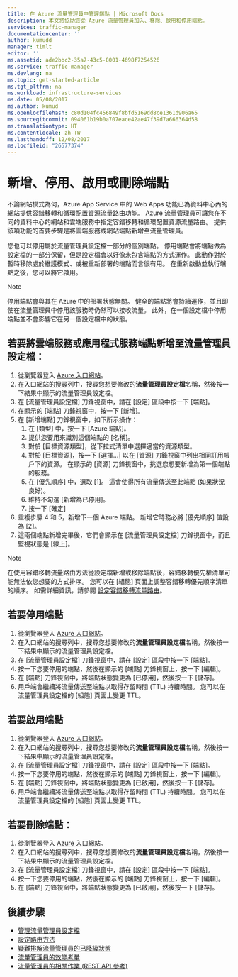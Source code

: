 ```yaml
---
title: 在 Azure 流量管理員中管理端點 | Microsoft Docs
description: 本文將協助您從 Azure 流量管理員加入、移除、啟用和停用端點。
services: traffic-manager
documentationcenter: ''
author: kumudd
manager: timlt
editor: ''
ms.assetid: ade2bbc2-35a7-43c5-8001-4698f7254526
ms.service: traffic-manager
ms.devlang: na
ms.topic: get-started-article
ms.tgt_pltfrm: na
ms.workload: infrastructure-services
ms.date: 05/08/2017
ms.author: kumud
ms.openlocfilehash: c80d104fc456849f8bfd5169dd8ce1361d906a65
ms.sourcegitcommit: 094061b19b0a707eace42ae47f39d7a666364d58
ms.translationtype: HT
ms.contentlocale: zh-TW
ms.lasthandoff: 12/08/2017
ms.locfileid: "26577374"
---
```

# <a name="add-disable-enable-or-delete-endpoints"></a>新增、停用、啟用或刪除端點

不論網站模式為何，Azure App Service 中的 Web Apps 功能已為資料中心內的網站提供容錯移轉和循環配置資源流量路由功能。 Azure 流量管理員可讓您在不同的資料中心的網站和雲端服務中指定容錯移轉和循環配置資源流量路由。 提供該項功能的首要步驟是將雲端服務或網站端點新增至流量管理員。

您也可以停用屬於流量管理員設定檔一部分的個別端點。 停用端點會將端點做為設定檔的一部分保留，但是設定檔會以好像未包含端點的方式運作。 此動作對於暫時移除處於維護模式、或被重新部署的端點而言很有用。 在重新啟動並執行端點之後，您可以將它啟用。

> [!NOTE]
> 停用端點會與其在 Azure 中的部署狀態無關。 健全的端點將會持續運作，並且即使在流量管理員中停用該服務時仍然可以接收流量。 此外，在一個設定檔中停用端點並不會影響它在另一個設定檔中的狀態。

## <a name="to-add-a-cloud-service-or-an-app-service-endpoint-to-a-traffic-manager-profile"></a>若要將雲端服務或應用程式服務端點新增至流量管理員設定檔：

1. 從瀏覽器登入 [Azure 入口網站](http://portal.azure.com)。
2. 在入口網站的搜尋列中，搜尋您想要修改的**流量管理員設定檔**名稱，然後按一下結果中顯示的流量管理員設定檔。
3. 在 [流量管理員設定檔] 刀鋒視窗中，請在 [設定] 區段中按一下 [端點]。
4. 在顯示的 [端點] 刀鋒視窗中，按一下 [新增]。
5. 在 [新增端點] 刀鋒視窗中，如下所示操作︰
    1. 在 [類型] 中，按一下 [Azure 端點]。
    2. 提供您要用來識別這個端點的 [名稱]。
    3. 對於 [目標資源類型]，從下拉式清單中選擇適當的資源類型。
    4. 對於 [目標資源]，按一下 [選擇...] 以在 [資源] 刀鋒視窗中列出相同訂用帳戶下的資源。 在顯示的 [資源] 刀鋒視窗中，挑選您想要新增為第一個端點的服務。
    5. 在 [優先順序] 中，選取 [1]。 這會使得所有流量傳送至此端點 (如果狀況良好)。
    6. 維持不勾選 [新增為已停用]。
    7. 按一下 [確定] 
6.  重複步驟 4 和 5，新增下一個 Azure 端點。 新增它時務必將 [優先順序] 值設為 [2]。
7.  這兩個端點新增完畢後，它們會顯示在 [流量管理員設定檔] 刀鋒視窗中，而且監視狀態是 [線上]。

> [!NOTE]
> 在使用容錯移轉流量路由方法從設定檔新增或移除端點後，容錯移轉優先權清單可能無法依您想要的方式排序。 您可以在 [組態] 頁面上調整容錯移轉優先順序清單的順序。 如需詳細資訊，請參閱 [設定容錯移轉流量路由](traffic-manager-configure-failover-routing-method.md)。

## <a name="to-disable-an-endpoint"></a>若要停用端點

1. 從瀏覽器登入 [Azure 入口網站](http://portal.azure.com)。
2. 在入口網站的搜尋列中，搜尋您想要修改的**流量管理員設定檔**名稱，然後按一下結果中顯示的流量管理員設定檔。
3. 在 [流量管理員設定檔] 刀鋒視窗中，請在 [設定] 區段中按一下 [端點]。 
4. 按一下您要停用的端點，然後在顯示的 [端點] 刀鋒視窗上，按一下 [編輯]。
5. 在 [端點] 刀鋒視窗中，將端點狀態變更為 [已停用]，然後按一下 [儲存]。
6. 用戶端會繼續將流量傳送至端點以取得存留時間 (TTL) 持續時間。 您可以在流量管理員設定檔的 [組態] 頁面上變更 TTL。

## <a name="to-enable-an-endpoint"></a>若要啟用端點

1. 從瀏覽器登入 [Azure 入口網站](http://portal.azure.com)。
2. 在入口網站的搜尋列中，搜尋您想要修改的**流量管理員設定檔**名稱，然後按一下結果中顯示的流量管理員設定檔。
3. 在 [流量管理員設定檔] 刀鋒視窗中，請在 [設定] 區段中按一下 [端點]。 
4. 按一下您要停用的端點，然後在顯示的 [端點] 刀鋒視窗上，按一下 [編輯]。
5. 在 [端點] 刀鋒視窗中，將端點狀態變更為 [已啟用]，然後按一下 [儲存]。
6. 用戶端會繼續將流量傳送至端點以取得存留時間 (TTL) 持續時間。 您可以在流量管理員設定檔的 [組態] 頁面上變更 TTL。

## <a name="to-delete-an-endpoint"></a>若要刪除端點：

1. 從瀏覽器登入 [Azure 入口網站](http://portal.azure.com)。
2. 在入口網站的搜尋列中，搜尋您想要修改的**流量管理員設定檔**名稱，然後按一下結果中顯示的流量管理員設定檔。
3. 在 [流量管理員設定檔] 刀鋒視窗中，請在 [設定] 區段中按一下 [端點]。 
4. 按一下您要停用的端點，然後在顯示的 [端點] 刀鋒視窗上，按一下 [編輯]。
5. 在 [端點] 刀鋒視窗中，將端點狀態變更為 [已啟用]，然後按一下 [儲存]。


## <a name="next-steps"></a>後續步驟

* [管理流量管理員設定檔](traffic-manager-manage-profiles.md)
* [設定路由方法](traffic-manager-configure-routing-method.md)
* [疑難排解流量管理員的已降級狀態](traffic-manager-troubleshooting-degraded.md)
* [流量管理員的效能考量](traffic-manager-performance-considerations.md)
* [流量管理員的相關作業 (REST API 參考)](http://go.microsoft.com/fwlink/p/?LinkID=313584)

